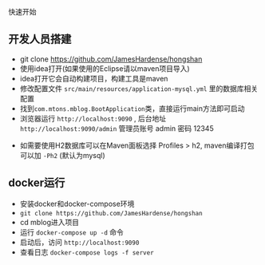 快速开始

## 开发人员搭建

- git clone https://github.com/JamesHardense/hongshan
- 使用idea打开(如果使用的Eclipse请以maven项目导入)
- idea打开它会自动构建项目，构建工具是maven
- 修改配置文件 `src/main/resources/application-mysql.yml` 里的数据库相关配置
- 找到`com.mtons.mblog.BootApplication`类，直接运行main方法即可启动
- 浏览器运行 `http://localhost:9090` , 后台地址 `http://localhost:9090/admin` 管理员账号 admin 密码 12345

* 如需要使用H2数据库可以在Maven面板选择 Profiles > h2, maven编译打包可以加 `-Ph2` (默认为mysql)

## docker运行

- 安装docker和docker-compose环境
- `git clone https://github.com/JamesHardense/hongshan`
- cd mblog进入项目
- 运行 `docker-compose up -d` 命令
- 启动后，访问 `http://localhost:9090` 
- 查看日志 `docker-compose logs -f server`

